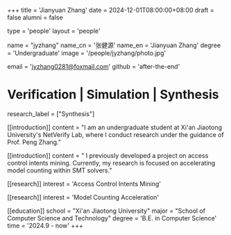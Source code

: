 +++
title = 'Jianyuan Zhang'
date = 2024-12-01T08:00:00+08:00
draft = false
alumni = false

type = 'people'
layout = 'people'

name = "jyzhang"
name_cn = '张健源'
name_en = 'Jianyuan Zhang'
degree = 'Undergraduate'
image = '/people/jyzhang/photo.jpg'

email = 'jyzhang0281@foxmail.com'
github = 'after-the-end'

# Verification | Simulation | Synthesis
research_label = ["Synthesis"]

[[introduction]]
    content = "I am an undergraduate student at Xi'an Jiaotong University's NetVerify Lab, where I conduct research under the guidance of Prof. Peng Zhang."

[[introduction]]
    content = " I previously developed a project on access control intents mining. Currently, my research is focused on accelerating model counting within SMT solvers."

[[research]]
    interest =  'Access Control Intents Mining'

[[research]]
    interest =  'Model Counting Acceleration'

[[education]]
    school = "Xi'an Jiaotong University"
    major = "School of Computer Science and Technology"
    degree = 'B.E. in Computer Science'
    time = '2024.9 - now'
+++